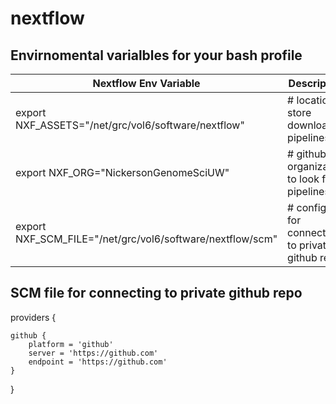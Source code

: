 # nextflow

## Envirnomental varialbles for your bash profile
| Nextflow Env Variable  	| Description 	|
|---	|---	|
| export NXF_ASSETS="/net/grc/vol6/software/nextflow" | # location to store  downloaded pipelines |
| export NXF_ORG="NickersonGenomeSciUW" | # github organization to look for pipelines |
| export NXF_SCM_FILE="/net/grc/vol6/software/nextflow/scm" | # config file for connecting to private github repo |


## SCM file for connecting to private github repo
providers {  
  
    github {  
        platform = 'github'  
        server = 'https://github.com'  
        endpoint = 'https://github.com'  
    }  
  
}  

